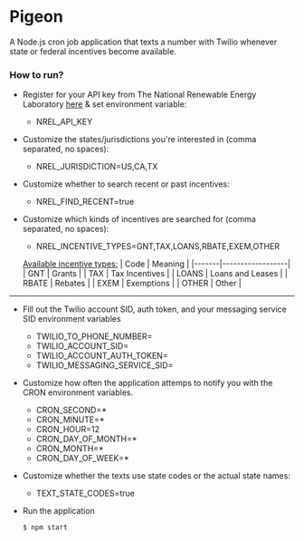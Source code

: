 # Pigeon
A Node.js cron job application that texts a number with Twilio whenever state or federal incentives become available.

### How to run?

- Register for your API key from The National Renewable Energy Laboratory [here](https://developer.nrel.gov/signup/) & set environment variable:
    * NREL_API_KEY

- Customize the states/jurisdictions you're interested in (comma separated, no spaces): 
    * NREL_JURISDICTION=US,CA,TX

- Customize whether to search recent or past incentives:
    * NREL_FIND_RECENT=true

- Customize which kinds of incentives are searched for (comma separated, no spaces):
    * NREL_INCENTIVE_TYPES=GNT,TAX,LOANS,RBATE,EXEM,OTHER

    [Available incentive types:](https://developer.nrel.gov/docs/transportation/transportation-incentives-laws-v1/)
    | Code  | Meaning          |
    |-------|------------------|
    | GNT   | Grants           |
    | TAX   | Tax Incentives   |
    | LOANS | Loans and Leases |
    | RBATE | Rebates          |
    | EXEM  | Exemptions       |
    | OTHER | Other            |
    
---
- Fill out the Twilio account SID, auth token, and your messaging service SID environment variables
    * TWILIO_TO_PHONE_NUMBER=
    * TWILIO_ACCOUNT_SID=
    * TWILIO_ACCOUNT_AUTH_TOKEN=
    * TWILIO_MESSAGING_SERVICE_SID=

- Customize how often the application attemps to notify you with the CRON environment variables.
    * CRON_SECOND=*
    * CRON_MINUTE=*
    * CRON_HOUR=12
    * CRON_DAY_OF_MONTH=*
    * CRON_MONTH=*
    * CRON_DAY_OF_WEEK=*

- Customize whether the texts use state codes or the actual state names:
    * TEXT_STATE_CODES=true

- Run the application
    ```sh
    $ npm start
    ```

